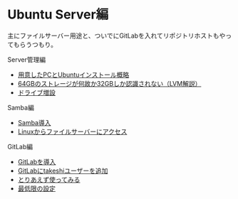 # Ubuntu Server編

主にファイルサーバー用途と、ついでにGitLabを入れてリポジトリホストもやってもらうつもり。

Server管理編

* [用意したPCとUbuntuインストール概略](pc_and_introduction.html)
* [64GBのストレージが何故か32GBしか認識されない（LVM解説）](lvm.html)
* [ドライブ増設](add_a_drive.html)

Samba編

* [Samba導入](samba.html)
* [Linuxからファイルサーバーにアクセス](samba_from_linux.html)

GitLab編

* [GitLabを導入](gitlab.html)
* [GitLabにtakeshiユーザーを追加](use_gitlab.html)
* [とりあえず使ってみる](use_gitlab2.html)
* [最低限の設定](gitlab_settings.html)

